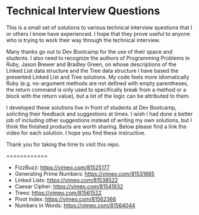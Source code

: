 # Technical Interview Questions

This is a small set of solutions to various technical interview questions that I or others I know have experienced. I hope that they prove useful to anyone who is trying to work their way through the technical interview.

Many thanks go out to Dev Bootcamp for the use of their space and students. I also need to recognize the authors of Programming Problems in Ruby, Jason Brewer and Bradley Green, on whose descriptions of the Linked List data structure and the Tree data structure I have based the presented Linked List and Tree solutions. My code feels more idiomatically Ruby (e.g. no-argument methods are not defined with empty parentheses, the return command is only used to specifically break from a method or a block with the return value), but a lot of the logic can be attributed to them.

I developed these solutions live in front of students at Dev Bootcamp, soliciting their feedback and suggestions at times. I wish I had done a better job of including other suggestions instead of writing my own solutions, but I think the finished products are worth sharing. Below please find a link the video for each solution. I hope you find these instructive.

Thank you for taking the time to visit this repo.

============
* FizzBuzz: https://vimeo.com/81525177
* Generating Prime Numbers: https://vimeo.com/81531665
* Linked Lists: https://vimeo.com/81538522
* Caesar Cipher: https://vimeo.com/81541932
* Trees: https://vimeo.com/81561522
* Pivot Index: https://vimeo.com/81562366
* Numbers In Words: https://vimeo.com/81564044
